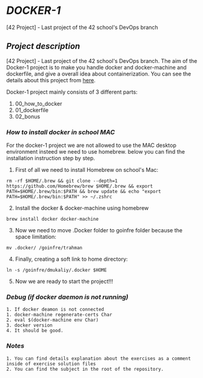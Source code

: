 # ***DOCKER-1***

[42 Project] - Last project of the 42 school's DevOps branch

## ***Project description***

[42 Project] - Last project of the 42 school's DevOps branch. The aim of the Docker-1 project is to make you handle docker and docker-machine and dockerfile, and give a overall idea about containerization. You can see the details about this project from [here](https://github.com/tasmiarahmantanjin/docker-1/blob/main/resources/docker.en.pdf). 

Docker-1 project mainly consists of 3 different parts:
1. 00_how_to_docker
2. 01_dockerfile
3. 02_bonus

### ***How to install docker in school MAC***

For the docker-1 project we are not allowed to use the MAC desktop environment insteed we need to use homebrew. below you can find the installation instruction step by step.

1. First of all we need to install Homebrew on school's Mac:
```
rm -rf $HOME/.brew && git clone --depth=1 https://github.com/Homebrew/brew $HOME/.brew && export PATH=$HOME/.brew/bin:$PATH && brew update && echo "export PATH=$HOME/.brew/bin:$PATH" >> ~/.zshrc
```
2. Install the docker & docker-machine using homebrew
```
brew install docker docker-machine
```
3. Now we need to move  .Docker folder to goinfre folder because the space limitation:
```
mv .docker/ /goinfre/trahman
```
4. Finally, creating a soft link to home directory:
```
ln -s /goinfre/dmukaliy/.docker $HOME
```
5. Now we are ready to start the project!!!

### ***Debug (if docker daemon is not running)***

	1. If docker deamon is not connected
	1. docker-machine regenerate-certs Char
	2. eval $(docker-machine env Char)
	3. docker version
	4. It should be good.

### ***Notes***

	1. You can find details explanation about the exercises as a comment inside of exercise solution files
	2. You can find the subject in the root of the repository.